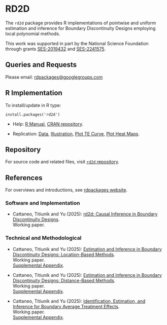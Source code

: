 # RD2D

The `rd2d` package provides R implementations of pointwise and uniform estimation and inference for Boundary Discontinuity Designs employing local polynomial methods.

This work was supported in part by the National Science Foundation through grants [SES-2019432](https://www.nsf.gov/awardsearch/showAward?AWD_ID=2019432) and [SES-2241575](https://www.nsf.gov/awardsearch/showAward?AWD_ID=2241575).

## Queries and Requests

Please email: [rdpackages@googlegroups.com](mailto:rdpackages@googlegroups.com)


## R Implementation

To install/update in R type:
```
install.packages('rd2d')
```

- Help: [R Manual](https://cran.r-project.org/web/packages/rd2d/rd2d.pdf), [CRAN repository](https://cran.r-project.org/package=rd2d).

- Replication: [Data](https://github.com/rdpackages/rd2d/blob/main/R/Data/), [Illustration](https://github.com/rdpackages/rd2d/blob/main/R/rd2d_illustration.R), [Plot TE Curve](https://github.com/rdpackages/rd2d/blob/main/R/rd2d_plot_effects.R), [Plot Heat Maps](https://github.com/rdpackages/rd2d/blob/main/R/rd2d_plot_heatmaps.R).


## Repository

For source code and related files, visit [`rd2d` repository](https://github.com/rdpackages/rd2d/).


## References

For overviews and introductions, see [rdpackages website](https://rdpackages.github.io).

### Software and Implementation

- Cattaneo, Titiunik and Yu (2025): [rd2d: Causal Inference in Boundary Discontinuity Designs](https://rdpackages.github.io/references/Cattaneo-Titiunik-Yu_2025_rd2d.pdf).<br>
Working paper.

### Technical and Methodological

- Cattaneo, Titiunik and Yu (2025): [Estimation and Inference in Boundary Discontinuity Designs: Location-Based Methods](https://rdpackages.github.io/references/Cattaneo-Titiunik-Yu_2025_BDD-Location.pdf).<br>
Working paper.<br>
[Supplemental Appendix](https://rdpackages.github.io/references/Cattaneo-Titiunik-Yu_2025_BDD-Location--Supplement.pdf).

- Cattaneo, Titiunik and Yu (2025): [Estimation and Inference in Boundary Discontinuity Designs: Distance-Based Methods](https://rdpackages.github.io/references/Cattaneo-Titiunik-Yu_2025_BDD-Distance.pdf).<br>
Working paper.<br>
[Supplemental Appendix](https://rdpackages.github.io/references/Cattaneo-Titiunik-Yu_2025_BDD-Distance--Supplement.pdf).

- Cattaneo, Titiunik and Yu (2025): [Identification, Estimation, and Inference for Boundary Average Treatment Effects](https://rdpackages.github.io/references/Cattaneo-Titiunik-Yu_2025_BDD-BATE.pdf).<br>
Working paper.<br>
[Supplemental Appendix](https://rdpackages.github.io/references/Cattaneo-Titiunik-Yu_2025_BDD-BATE--Supplement.pdf).


<br><br>
